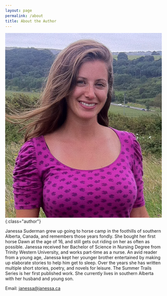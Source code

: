 ```yaml
---
layout: page
permalink: /about
title: About the Author
---
```


![](/images/janessa-suderman.jpg){:class="author"}

Janessa Suderman grew up going to horse camp in the foothills of southern Alberta, Canada, and remembers those years fondly. She bought her first horse Dawn at the age of 16, and still gets out riding on her as often as possible. Janessa received her Bachelor of Science in Nursing Degree from Trinity Western University, and works part-time as a nurse. An avid reader from a young age, Janessa kept her younger brother entertained by making up elaborate stories to help him get to sleep. Over the years she has written multiple short stories, poetry, and novels for leisure. The Summer Trails Series is her first published work. She currently lives in southern Alberta with her husband and young son.

Email: [janessa@janessa.ca](mailto:janessa@janessa.ca)
